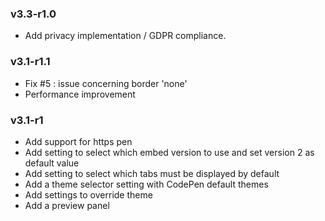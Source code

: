 ### v3.3-r1.0

* Add privacy implementation / GDPR compliance.

### v3.1-r1.1

* Fix #5 : issue concerning border 'none' 
* Performance improvement

### v3.1-r1

* Add support for https pen
* Add setting to select which embed version to use and set version 2 as default value
* Add setting to select which tabs must be displayed by default
* Add a theme selector setting with CodePen default themes
* Add settings to override theme
* Add a preview panel